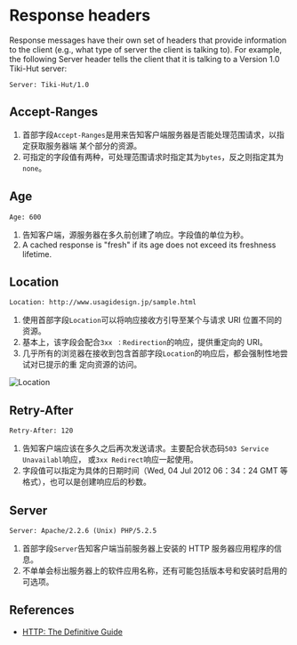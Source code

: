 # Response headers
Response messages have their own set of headers that provide information to the
client (e.g., what type of server the client is talking to). For example, the
following Server header tells the client that it is talking to a Version 1.0
Tiki-Hut server:
```
Server: Tiki-Hut/1.0
```


## Accept-Ranges
1. 首部字段`Accept-Ranges`是用来告知客户端服务器是否能处理范围请求，以指定获取服务器端
某个部分的资源。
2. 可指定的字段值有两种，可处理范围请求时指定其为`bytes`，反之则指定其为`none`。


## Age
```
Age: 600
```
1. 告知客户端，源服务器在多久前创建了响应。字段值的单位为秒。
2. A cached response is "fresh" if its age does not exceed its freshness
lifetime.


## Location
```
Location: http://www.usagidesign.jp/sample.html
```
1. 使用首部字段`Location`可以将响应接收方引导至某个与请求 URI 位置不同的资源。
2. 基本上，该字段会配合`3xx ：Redirection`的响应，提供重定向的 URI。
3. 几乎所有的浏览器在接收到包含首部字段`Location`的响应后，都会强制性地尝试对已提示的重
定向资源的访问。

![Location](./image/ResponseHeaders/Location.png)


## Retry-After
```
Retry-After: 120
```
1. 告知客户端应该在多久之后再次发送请求。主要配合状态码`503 Service Unavailabl`响应，
 或`3xx Redirect`响应一起使用。
2. 字段值可以指定为具体的日期时间（Wed, 04 Jul 2012 06：34：24 GMT 等格式），也可以是创建响应后的秒数。


## Server
```
Server: Apache/2.2.6 (Unix) PHP/5.2.5
```
1. 首部字段`Server`告知客户端当前服务器上安装的 HTTP 服务器应用程序的信息。
2. 不单单会标出服务器上的软件应用名称，还有可能包括版本号和安装时启用的可选项。




## References
* [HTTP: The Definitive Guide](https://book.douban.com/subject/1440226/)
